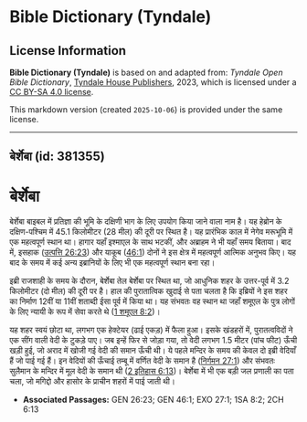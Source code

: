 # Bible Dictionary (Tyndale)

## License Information

**Bible Dictionary (Tyndale)** is based on and adapted from: _Tyndale Open Bible Dictionary_, [Tyndale House Publishers](https://tyndaleopenresources.com/), 2023, which is licensed under a [CC BY-SA 4.0 license](https://creativecommons.org/licenses/by-sa/4.0/legalcode.en).

This markdown version (created `2025-10-06`) is provided under the same license.



--------------------------------

## बेर्शेबा (id: 381355)

बेर्शेबा
========

बेर्शेबा बाइबल में प्रतिज्ञा की भूमि के दक्षिणी भाग के लिए उपयोग किया जाने वाला नाम है। यह हेब्रोन के दक्षिण\-पश्चिम में 45\.1 किलोमीटर (28 मील) की दूरी पर स्थित है। यह प्रारंभिक काल में नेगेव मरूभूमि में एक महत्वपूर्ण स्थान था। हागार यहाँ इश्माएल के साथ भटकीं, और अब्राहम ने भी यहाँ समय बिताया। बाद में, इसहाक ([उत्पत्ति 26:23](https://ref.ly/Gen26:23)) और याकूब ([46:1](https://ref.ly/Gen46:1)) दोनों ने इस क्षेत्र में महत्वपूर्ण आत्मिक अनुभव किए। यह बाद के समय में कई अन्य इब्रानियों के लिए भी एक महत्वपूर्ण स्थान बना रहा।

इब्री राजशाही के समय के दौरान, बेर्शेबा तेल बेर्शेबा पर स्थित था, जो आधुनिक शहर के उत्तर\-पूर्व में 3\.2 किलोमीटर (दो मील) की दूरी पर है। हाल की पुरातात्विक खुदाई से पता चलता है कि इब्रियों ने इस शहर का निर्माण 12वीं या 11वीं शताब्दी ईसा पूर्व में किया था। यह संभवतः वह स्थान था जहाँ शमूएल के पुत्र लोगों के लिए न्यायी के रूप में सेवा करते थे ([1 शमूएल 8:2](https://ref.ly/1Sam8:2))।

यह शहर स्वयं छोटा था, लगभग एक हेक्टेयर (ढाई एकड़) में फैला हुआ। इसके खंडहरों में, पुरातत्वविदों ने एक सींग वाली वेदी के टुकड़े पाए। जब इन्हें फिर से जोड़ा गया, तो वेदी लगभग 1\.5 मीटर (पांच फीट) ऊँची खड़ी हुई, जो अराद में खोजी गई वेदी की समान ऊँची थी। ये पहले मन्दिर के समय की केवल दो इब्री वेदियाँ हैं जो पाई गई हैं। इन वेदियों की ऊँचाई तम्बू में वर्णित वेदी के समान है ([निर्गमन 27:1](https://ref.ly/Exod27:1)) और संभवतः सुलैमान के मन्दिर में मूल वेदी के समान थी ([2 इतिहास 6:13](https://ref.ly/2Chr6:13))। बेर्शेबा में भी एक बड़ी जल प्रणाली का पता चला, जो मगिद्दो और हासोर के प्राचीन शहरों में पाई जाती थी। 

* **Associated Passages:** GEN 26:23; GEN 46:1; EXO 27:1; 1SA 8:2; 2CH 6:13

